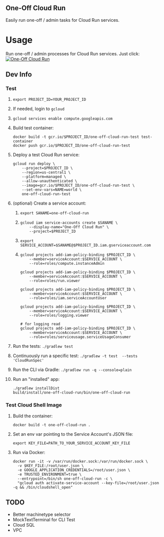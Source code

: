 One-Off Cloud Run
-----------------

Easily run one-off / admin tasks for Cloud Run services.

# Usage

Run one-off / admin processes for Cloud Run services.  Just click:  
[![One-Off Cloud Run](https://gstatic.com/cloudssh/images/open-btn.svg)](https://ssh.cloud.google.com/?cloudshell_image=gcr.io/jamesward/one-off-cloud-run&shellonly=true)


## Dev Info

### Test

1. `export PROJECT_ID=YOUR_PROJECT_ID`
1. If needed, login to `gcloud`
1. `gcloud services enable compute.googleapis.com`
1. Build test container:
    ```
    docker build -t gcr.io/$PROJECT_ID/one-off-cloud-run-test test-container
    docker push gcr.io/$PROJECT_ID/one-off-cloud-run-test
    ```
1. Deploy a test Cloud Run service:
    ```
    gcloud run deploy \
        --project=$PROJECT_ID \
        --region=us-central1 \
        --platform=managed \
        --allow-unauthenticated \
        --image=gcr.io/$PROJECT_ID/one-off-cloud-run-test \
        --set-env-vars=NAME=world \
        one-off-cloud-run-test
    ```
1. (optional) Create a service account:
    1. ```
       export SANAME=one-off-cloud-run
       ```
    1. ```
       gcloud iam service-accounts create $SANAME \
           --display-name="One-Off Cloud Run" \
           --project=$PROJECT_ID
       ```
    1. ```
       export SERVICE_ACCOUNT=$SANAME@$PROJECT_ID.iam.gserviceaccount.com
       ```
    1. ```
       gcloud projects add-iam-policy-binding $PROJECT_ID \
           --member=serviceAccount:$SERVICE_ACCOUNT \
           --role=roles/compute.instanceAdmin

       gcloud projects add-iam-policy-binding $PROJECT_ID \
           --member=serviceAccount:$SERVICE_ACCOUNT \
           --role=roles/run.viewer
       
       gcloud projects add-iam-policy-binding $PROJECT_ID \
           --member=serviceAccount:$SERVICE_ACCOUNT \
           --role=roles/iam.serviceAccountUser

       gcloud projects add-iam-policy-binding $PROJECT_ID \
           --member=serviceAccount:$SERVICE_ACCOUNT \
           --role=roles/logging.viewer

       # for logging read
       gcloud projects add-iam-policy-binding $PROJECT_ID \
           --member=serviceAccount:$SERVICE_ACCOUNT \
           --role=roles/serviceusage.serviceUsageConsumer
       ```

1. Run the tests: `./gradlew test`

1. Continuously run a specific test: `./gradlew -t test  --tests 'CloudRunSpec'`

1. Run the CLI via Gradle: `./gradlew run -q --console=plain`

1. Run an "installed" app:
    ```
    ./gradlew installDist
    build/install/one-off-cloud-run/bin/one-off-cloud-run
    ```

### Test Cloud Shell Image

1. Build the container:
   ```
   docker build -t one-off-cloud-run .
   ```

1. Set an env var pointing to the Service Account's JSON file:

    ```
    export KEY_FILE=PATH_TO_YOUR_SERVICE_ACCOUNT_KEY_FILE
    ```

1. Run via Docker:
    ```
    docker run -it -v /var/run/docker.sock:/var/run/docker.sock \
      -v $KEY_FILE:/root/user.json \
      -e GOOGLE_APPLICATION_CREDENTIALS=/root/user.json \
      -e TRUSTED_ENVIRONMENT=true \
      --entrypoint=/bin/sh one-off-cloud-run -c \
      "gcloud auth activate-service-account --key-file=/root/user.json -q && /bin/cloudshell_open"
    ```

## TODO
- Better machinetype selector
- MockTextTerminal for CLI Test
- Cloud SQL
- VPC
